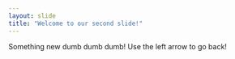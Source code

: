 ```yaml
---
layout: slide
title: "Welcome to our second slide!"
---
```

Something new dumb dumb dumb! 
Use the left arrow to go back!
